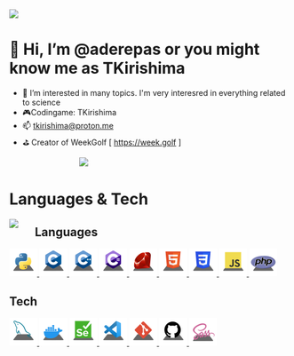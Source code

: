 <img src="https://i.imgur.com/lgX6ohw.jpg" style="width: 50%;" align="center">

# 👋 Hi, I’m @aderepas or you might know me as TKirishima
- 🔭 I’m interested in many topics. I'm very interesred in everything related to science
- 🎮Codingame: TKirishima
- 📫 tkirishima@proton.me
- ⛳ Creator of WeekGolf [ https://week.golf ]

<img src="https://github-readme-stats-git-master-aderepas.vercel.app/api?username=aderepas&count_private=true&theme=monokai&show_icons=true&include_all_commits=true&bg_color=0,4FC1DC,A97894" style="width: 50%; margin-left: 25%">

# Languages & Tech
<img src="https://github-readme-stats-git-master-aderepas.vercel.app/api/top-langs/?username=aderepas&theme=tokyonight" align="left" style="margin-right: 30px">

## Languages
<!-- Python -->
<a href="https://www.python.org/">
<img src="sources/py.png" id="icons" title="Python" style="width: 50px">
</a>
<!-- C -->
<a href="https://gcc.gnu.org/">
<img src="sources/c.png" id="icons" title="C" style="width: 50px">
</a>
<!-- C++ -->
<a href="https://clang.llvm.org/cxx_status.html">
<img src="sources/cpp.png" id="icons" title="C++" style="width: 50px">
</a>
<!-- C# -->
<a href="https://docs.microsoft.com/en-us/dotnet/csharp/">
<img src="sources/cs.png" id="icons" title="C#" style="width: 50px">
</a>
<!-- Ruby -->
<a href="https://www.ruby-lang.org/en/">
<img src="sources/rb.png" id="icons" title="Ruby" style="width: 50px">
</a>

<!-- HTML -->
<a href="https://en.wikipedia.org/wiki/HTML">
<img src="sources/html.png" id="icons" title="HTML" style="width: 50px">
</a>
<!-- CSS -->
<a href="https://en.wikipedia.org/wiki/CSS">
<img src="sources/css.png" id="icons" title="CSS" style="width: 50px">
</a>
<!-- JavaScript -->
<a href="https://developer.mozilla.org/en/docs/Web/JavaScript">
<img src="sources/js.png" id="icons" title="JavaScript" style="width: 50px">
</a>
<!-- PHP -->
<a href="https://www.php.net/">
<img src="sources/php.png" id="icons" title="PHP" style="width: 50px">
</a>

## Tech
<!-- MySQL -->
<a href="https://www.mysql.com/">
<img src="sources/mysql.png" id="icons" title="MySQL" style="width: 50px">
</a>
<!-- Docker -->
<a href="https://www.docker.com/">
<img src="sources/docker.png" id="icons" title="Docker" style="width: 50px">
</a>
<!-- Sélénium -->
<a href="https://selenium-python.readthedocs.io/">
<img src="sources/sel.png" id="icons" title="Sélénium" style="width: 50px">
</a>
<!-- VSCode -->
<a href="https://code.visualstudio.com/">
<img src="sources/vscode.png" id="icons" title="Visual Studio Code" style="width: 50px">
</a>
<!-- Git -->
<a href="https://git-scm.com/">
<img src="sources/git.png" id="icons" title="Git" style="width: 50px">
</a>
<!-- Github -->
<a href="https://github.com/">
<img src="sources/github.png" id="icons" title="Github" style="width: 50px">
</a>
<!-- Sass -->
<a href="https://sass-lang.com/">
<img src="sources/sass.png" id="icons" title="Sass" style="width: 50px">
</a>



<!---
aderepas/aderepas is a ✨ special ✨ repository because its `README.md` (this file) appears on your GitHub profile.
You can click the Preview link to take a look at your changes.
--->
